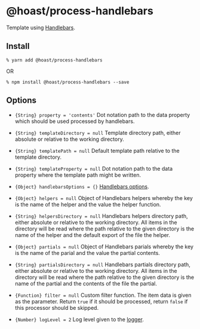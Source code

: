 # @hoast/process-handlebars

Template using [Handlebars](https://github.com/handlebars-lang/handlebars.js#readme).

## Install

```
% yarn add @hoast/process-handlebars
```

OR

```
% npm install @hoast/process-handlebars --save
```

## Options

- `{String} property = 'contents'` Dot notation path to the data property which should be used processed by handlebars.
- `{String} templateDirectory = null` Template directory path, either absolute or relative to the working directory.
- `{String} templatePath = null` Default template path relative to the template directory.
- `{String} templateProperty = null` Dot notation path to the data property where the template path might be written.
- `{Object} handlebarsOptions = {}` [Handlebars options](https://github.com/handlebars-lang/handlebars.js#readme).
- `{Object} helpers = null` Object of Handlebars helpers whereby the key is the name of the helper and the value the helper function.
- `{String} helpersDirectory = null` Handlebars helpers directory path, either absolute or relative to the working directory. All items in the directory will be read where the path relative to the given directory is the name of the helper and the default export of the file the helper.
- `{Object} partials = null` Object of Handlebars parials whereby the key is the name of the parial and the value the partial contents.
- `{String} partialsDirectory = null` Handlebars partials directory path, either absolute or relative to the working directory. All items in the directory will be read where the path relative to the given directory is the name of the partial and the contents of the file the partial.

- `{Function} filter = null` Custom filter function. The item data is given as the parameter. Return `true` if it should be processed, return `false` if this processor should be skipped.

- `{Number} logLevel = 2` Log level given to the [logger](https://github.com/hoast/hoast/tree/master/packages/utils#logger.js).
